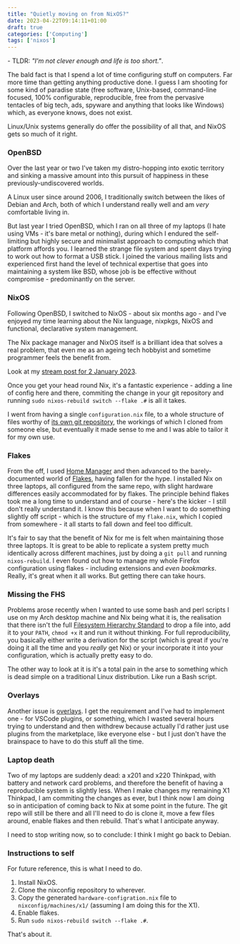 ```yaml
---
title: "Quietly moving on from NixOS?"
date: 2023-04-22T09:14:11+01:00
draft: true
categories: ['Computing']
tags: ['nixos']
---
```


\- TLDR: *"I'm not clever enough and life is too short."*.

The bald fact is that I spend a lot of time configuring stuff on computers.
Far more time than getting anything productive done.
I guess I am shooting for some kind of paradise state (free software, Unix-based, command-line focused, 100% configurable, reproducible, free from the pervasive tentacles of big tech, ads, spyware and anything that looks like Windows) which, as everyone knows, does not exist.

Linux/Unix systems generally do offer the possibility of all that, and NixOS gets so much of it right.

### OpenBSD

Over the last year or two I've taken my distro-hopping into exotic territory and sinking a massive amount into this pursuit of happiness in these previously-undiscovered worlds.

A Linux user since around 2006, I traditionally switch between the likes of Debian and Arch, both of which I understand really well and am *very* comfortable living in.

But last year I tried OpenBSD, which I ran on all three of my laptops (I hate using VMs - it's bare metal or nothing), during which I endured the self-limiting but highly secure and minimalist approach to computing which that platform affords you.
I learned the strange file system and spent days trying to work out how to format a USB stick.
I joined the various mailing lists and experienced first hand the level of technical expertise that goes into maintaining a system like BSD, whose job is be effective without compromise - predominantly on the server.

### NixOS

Following OpenBSD, I switched to NixOS - about six months ago - and I've enjoyed my time learning about the Nix language, nixpkgs, NixOS and functional, declarative system management.

The Nix package manager and NixOS itself is a brilliant idea that solves a real problem, that even me as an ageing tech hobbyist and sometime programmer feels the benefit from.

Look at my [stream post for 2 January 2023](https://yulqen.org/stream/#monday-2-january-2023).

Once you get your head round Nix, it's a fantastic experience - adding a line of config here and there, commiting the change in your git repository and running `sudo nixos-rebuild switch --flake .#` is all it takes.


I went from having a single `configuration.nix` file, to a whole structure of files worthy of [its own git repository](https://github.com/yulqen/nixosconfig), the workings of which I cloned from someone else, but eventually it made sense to me and I was able to tailor it for my own use.

### Flakes

From the off, I used [Home Manager](https://nix-community.github.io/home-manager/) and then advanced to the barely-documented world of [Flakes](https://nixos.wiki/wiki/Flakes), having fallen for the hype.
I installed Nix on three laptops, all configured from the same repo, with slight hardware differences easily accommodated for by flakes.
The principle behind flakes took me a long time to understand and of course - here's the kicker - I still don't really understand it.
I know this because when I want to do something slightly off script - which is the structure of my `flake.nix`, which I copied from somewhere - it all starts to fall down and feel too difficult.

It's fair to say that the benefit of Nix for me is felt when maintaining those three laptops.
It is great to be able to replicate a system pretty much identically across different machines, just by doing a `git pull` and running `nixos-rebuild`.
I even found out how to manage my whole Firefox configuration using flakes - including extensions and *even bookmarks*.
Really, it's great when it all works.
But getting there can take hours.

### Missing the FHS

Problems arose recently when I wanted to use some bash and perl scripts I use on my Arch desktop machine and Nix being what it is, the realisation that there isn't the full [Filesystem Hierarchy Standard](https://en.wikipedia.org/wiki/Filesystem_Hierarchy_Standard?ref=linuxhandbook.com) to drop a file into, add it to your `PATH`, `chmod +x` it and run it without thinking.
For full reproducibility, you basically either write a derivation for the script (which is great if you're doing it all the time and you *really* get Nix) or your incorporate it into your configuration, which is actually pretty easy to do.

The other way to look at it is it's a total pain in the arse to something which is dead simple on a traditional Linux distribution.
Like run a Bash script.

### Overlays

Another issue is [overlays](https://nixos.wiki/wiki/Overlays). I get the requirement and I've had to implement one - for VSCode plugins, or something, which I wasted several hours trying to understand and then withdrew because actually I'd rather just use plugins from the marketplace, like everyone else - but I just don't have the brainspace to have to do this stuff all the time.

### Laptop death

Two of my laptops are suddenly dead: a x201 and x220 Thinkpad, with battery and network card problems, and therefore the benefit of having a reproducible system is slightly less.
When I make changes my remaining X1 Thinkpad, I am commiting the changes as ever, but I think now I am doing so in anticipation of coming back to Nix at some point in the future.
The git repo will still be there and all I'll need to do is clone it, move a few files around, enable flakes and then rebuild.
That's what I anticipate anyway.

I need to stop writing now, so to conclude: I think I might go back to Debian.

### Instructions to self

For future reference, this is what I need to do.

1. Install NixOS.
2. Clone the nixconfig repository to wherever.
3. Copy the generated `hardware-configration.nix` file to `nixconfig/machines/x1/` (assuming I am doing this for the X1).
4. Enable flakes.
5. Run `sudo nixos-rebuild switch --flake .#`.

That's about it.


